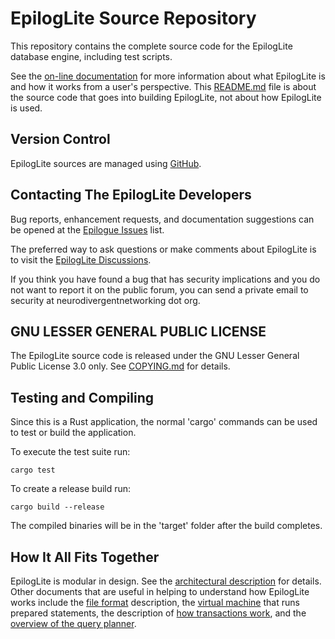 # EpilogLite Source Repository

This repository contains the complete source code for the EpilogLite database engine, including test scripts.

See the [on-line documentation](https://github.com/jeleniel/epiloglite/wiki) for more information about what EpilogLite is and how it works from a user's perspective.  This [README.md](README.md) file is about the source code that goes into building EpilogLite, not about how EpilogLite is used.

## Version Control

EpilogLite sources are managed using [GitHub](https://github.com/jeleniel/epiloglite).

## Contacting The EpilogLite Developers

Bug reports, enhancement requests, and documentation suggestions can be opened at the [Epilogue Issues](https://github.com/jeleniel/epilogelite/issues) list.

The preferred way to ask questions or make comments about EpilogLite is to visit the [EpilogLite Discussions](https://github.com/jeleniel/epiloglite/discussions).

If you think you have found a bug that has security implications and
you do not want to report it on the public forum, you can send a private
email to security at neurodivergentnetworking dot org.

## GNU LESSER GENERAL PUBLIC LICENSE

The EpilogLite source code is released under the GNU Lesser General Public License 3.0 only. See [COPYING.md](COPYING.md) for details.

## Testing and Compiling

Since this is a Rust application, the normal 'cargo' commands can be used to test or build the application.

To execute the test suite run:

```shell
cargo test
```

To create a release build run:

```shell
cargo build --release
```

The compiled binaries will be in the 'target' folder after the build completes.

## How It All Fits Together

EpilogLite is modular in design.
See the [architectural description](design/ARCHITECTURE.md) for details. Other documents that are useful in helping to understand how EpilogLite works include the [file format](design/FILEFORMAT.md) description, the [virtual machine](design/VIRTUALMACHINE.md) that runs prepared statements, the description of [how transactions work](design/TRANSACTIONS.md), and the [overview of the query planner](design/QUERYPLANNER.md).
